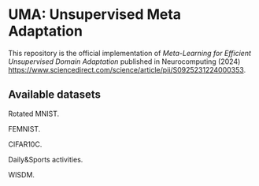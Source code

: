 # UMA: Unsupervised Meta Adaptation

This repository is the official implementation of *Meta-Learning for Efficient Unsupervised Domain
Adaptation* published in Neurocomputing (2024) https://www.sciencedirect.com/science/article/pii/S0925231224000353.

## Available datasets
Rotated MNIST.

FEMNIST.

CIFAR10C.

Daily&Sports activities.

WISDM.
